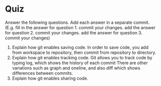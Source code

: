 # Quiz

Answer the following questions. Add each answer in a separate commit. (E.g. fill in the answer for question 1. commit your changes. add the answer for question 2. commit your changes. add the answer for question 3. commit your changes)

1. Explain how git enables saving code.
In order to save code, you add from workspace to repository, then commit
 from repository to directory.
2. Explain how git enables tracking code.
Git allows you to track code by typing log, which shows the history of each commit
There are other variations such as graph and oneline, and also diff which shows 
differences between commits.
3. Explain how git enables sharing code.
  
